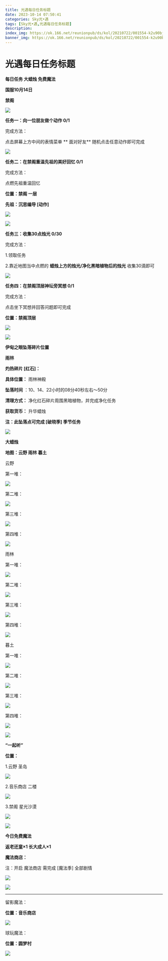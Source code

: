 ```yaml
---
title: 光遇每日任务标题
date: 2023-10-14 07:50:41
categories: Sky光•遇
tags: [Sky光•遇,光遇每日任务标题]
description: 
index_img: https://ok.166.net/reunionpub/ds/kol/20210722/001554-k2u90bj7ay.png?imageView&thumbnail=600x0&type=jpg
banner_img: https://ok.166.net/reunionpub/ds/kol/20210722/001554-k2u90bj7ay.png?imageView&thumbnail=600x0&type=jpg
---
```

# 光遇每日任务标题
**每日任务 大蜡烛 免费魔法**

 **国服10月14日**

 **禁阁**

![](https://img.166.net/reunionpub/ds/kol/20231014/001719-y3o2rtqgds.png)

 **任务一：向一位朋友做个动作 0/1**

完成方法：

点击屏幕上方中间的表情菜单 **  面对好友** 随机点击任意动作即可完成

![](https://img.166.net/reunionpub/ds/kol/20231014/002324-jnaqmit3gv.png)

 **任务二：在禁阁重温先祖的美好回忆 0/1**

完成方法：

点燃先祖重温回忆

 **位置：禁阁 一层**

 **先祖：沉思编导 [动作]**

![](https://img.166.net/reunionpub/ds/kol/20231014/011409-7snc8atr9l.jpeg)

![](https://img.166.net/reunionpub/ds/kol/20231014/011947-sln5iztr3j.png)

 **任务三：收集30点烛光 0/30**

完成方法：

1.领取任务

2.靠近地图当中点燃的 **蜡烛上方的烛光/净化黑暗植物后的烛光** 收集30滴即可

![](https://img.166.net/reunionpub/ds/kol/20231014/002155-i20y1clf5q.png)

 **任务四：在禁阁顶层神坛旁冥想 0/1**

完成方法：

点击坐下冥想并回答问题即可完成

 **位置：禁阁顶层**

![](https://img.166.net/reunionpub/ds/kol/20231014/002521-r9o8qpm3i6.png)

![](https://img.166.net/reunionpub/ds/kol/20231014/003453-vozlin1q8p.png)

 **伊甸之眼坠落碎片位置**

 **雨林**

 **灼热碎片 [红石]：**

 **具体位置：** 雨林神殿

 **坠落时间** ：10、14、22小时的08分40秒左右～50分

 **清理方式：** 净化红石碎片周围黑暗植物，并完成净化任务

 **获取货币：** 升华蜡烛

 **注：此坠落点可完成  [破晓季] 季节任务**

![](https://img.166.net/reunionpub/ds/kol/20231014/002539-7uzhdl3t0m.png)

 **大蜡烛**

 **地图：云野 雨林 暮土**

云野

第一堆：

![](https://img.166.net/reunionpub/ds/kol/20231014/002618-imukposn3c.png)

第二堆：

![](https://img.166.net/reunionpub/ds/kol/20231014/002634-dk0ec534og.png)

第三堆：

![](https://img.166.net/reunionpub/ds/kol/20231014/002648-cst95uq8er.png)

第四堆：

![](https://img.166.net/reunionpub/ds/kol/20231014/002721-2hwlrfzj8o.png)

雨林

第一堆：

![](https://img.166.net/reunionpub/ds/kol/20231014/002759-r9ftbd4jm3.jpeg)

第二堆：

![](https://img.166.net/reunionpub/ds/kol/20231014/002814-7l6csuqb0o.jpeg)

第三堆：

![](https://img.166.net/reunionpub/ds/kol/20231014/002827-bgpyc5h9zf.jpeg)

第四堆：

![](https://img.166.net/reunionpub/ds/kol/20231014/002845-0wqdjy51p8.jpeg)

暮土

第一堆：

![](https://img.166.net/reunionpub/ds/kol/20231014/002903-jto2wgrd7y.png)

第二堆：

![](https://img.166.net/reunionpub/ds/kol/20231014/002918-d07sbgqokh.png)

第三堆：

![](https://img.166.net/reunionpub/ds/kol/20231014/002932-r0sm65nt3e.png)

第四堆：

![](https://img.166.net/reunionpub/ds/kol/20231014/002951-sv1bruw3l8.png)

![](https://img.166.net/reunionpub/ds/kol/20231014/003005-dok0cb2fuz.png)

 **“一起听”**

 **位置：**

1.云野 圣岛

![](https://img.166.net/reunionpub/ds/kol/20231014/004010-de83b4jwu6.jpeg)

2.音乐商店 二楼

![](https://img.166.net/reunionpub/ds/kol/20231014/004020-k8jwmpg94o.jpeg)

3.禁阁 星光沙漠

![](https://img.166.net/reunionpub/ds/kol/20231014/004040-1mpch2gvy6.png)

![](https://img.166.net/reunionpub/ds/kol/20231014/004048-gyt2imp830.png)

 **今日免费魔法**

 **返老还童×1 长大成人×1**

 **魔法商店：**

注：开启 魔法商店 需完成 [魔法季] 全部剧情

![](https://img.166.net/reunionpub/ds/kol/20231014/004605-qmuiowanf4.png)

![](https://img.166.net/reunionpub/ds/kol/20231014/004841-ocw4jsgr57.png)

 ****

留影魔法：

 **位置：音乐商店**

![](https://img.166.net/reunionpub/ds/kol/20231014/004941-6k9cb1yuv0.png)

球玩魔法：

 **位置：圆梦村**

![](https://img.166.net/reunionpub/ds/kol/20231014/005022-4hnlvzm7iu.png)

